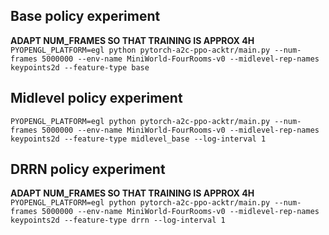 ## Base policy experiment
**ADAPT NUM_FRAMES SO THAT TRAINING IS APPROX 4H**
`PYOPENGL_PLATFORM=egl python pytorch-a2c-ppo-acktr/main.py --num-frames 5000000 --env-name MiniWorld-FourRooms-v0 --midlevel-rep-names keypoints2d --feature-type base` 

## Midlevel policy experiment
`PYOPENGL_PLATFORM=egl python pytorch-a2c-ppo-acktr/main.py --num-frames 5000000 --env-name MiniWorld-FourRooms-v0 --midlevel-rep-names keypoints2d --feature-type midlevel_base --log-interval 1`

## DRRN policy experiment
**ADAPT NUM_FRAMES SO THAT TRAINING IS APPROX 4H**
`PYOPENGL_PLATFORM=egl python pytorch-a2c-ppo-acktr/main.py --num-frames 5000000 --env-name MiniWorld-FourRooms-v0 --midlevel-rep-names keypoints2d --feature-type drrn --log-interval 1` 
